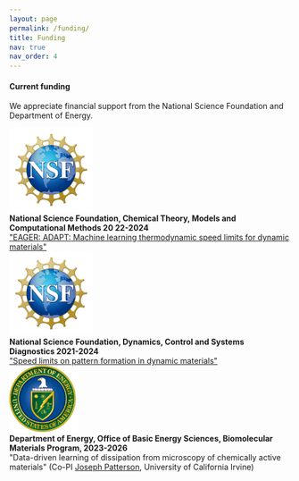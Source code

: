 ```yaml
---
layout: page
permalink: /funding/
title: Funding
nav: true
nav_order: 4
---
```



#### Current funding

We appreciate financial support from the National Science Foundation and Department of Energy.

  <div class="row justify-content-sm-center">
    <div class="col-sm-4 mt-3 mt-md-0">
      <img src="../assets/img/NSF_Official_logo_High_Res_1200ppi.png" alt="" width="150">
    </div>
    <div class="col-sm-8 mt-3 mt-md-0">
      <b>National Science Foundation, Chemical Theory, Models and Computational Methods
20  22-2024</b>
      <br>
          <a href="https://www.nsf.gov/awardsearch/showAward?AWD_ID=2231469&HistoricalAwards=false">"EAGER: ADAPT: Machine learning thermodynamic speed limits for dynamic materials"</a>
    </div>
  </div>

  <div class="row justify-content-sm-center">
    <div class="col-sm-4 mt-3 mt-md-0">
      <img src="../assets/img/NSF_Official_logo_High_Res_1200ppi.png" alt="" width="150">
    </div>
    <div class="col-sm-8 mt-3 mt-md-0">
        <b>National Science Foundation, Dynamics, Control and Systems Diagnostics
2021-2024</b>
        <br>
        <a href="https://www.nsf.gov/awardsearch/showAward?AWD_ID=2124510&HistoricalAwards=false">"Speed limits on pattern formation in dynamic materials"</a>
    </div>
  </div>

  <div class="row justify-content-sm-center">
    <div class="col-sm-4 mt-3 mt-md-0">
      <img src="../assets/img/DOE_Logo_Color-Seal_White-Text_2893x719.png" alt="" width="125">
    </div>
    <div class="col-sm-8 mt-3 mt-md-0">
    <b>Department of Energy, Office of Basic Energy Sciences, Biomolecular Materials Program,
2023-2026</b>
        <br>
        "Data-driven learning of dissipation from microscopy of chemically active materials" (Co-PI <a href="https://www.thepattersonlab.com/the-team">Joseph Patterson</a>, University of California Irvine)
    </div>
  </div>
